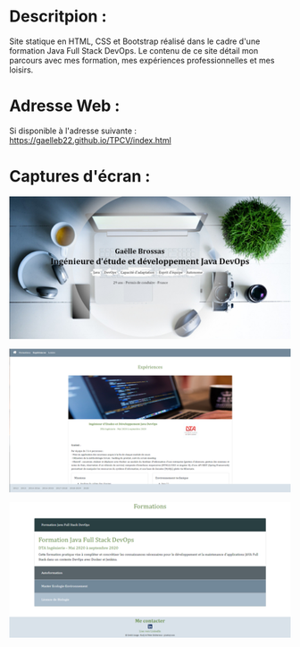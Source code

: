 # Descritpion :
Site statique en HTML, CSS et Bootstrap réalisé dans le cadre d'une formation Java Full Stack DevOps. Le contenu de ce site détail mon parcours avec mes formation, mes expériences professionnelles et mes loisirs.

# Adresse Web :
Si disponible à l'adresse suivante :
https://gaelleb22.github.io/TPCV/index.html

# Captures d'écran :
![capture](/images/screen/screen1.png)

![capture](/images/screen/screen2.png)

![capture](/images/screen/screen3.png)
